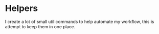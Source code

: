 # Helpers

I create a lot of small util commands to help automate my workflow, this is attempt to keep them in one place. 
